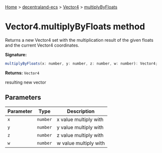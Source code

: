 [Home](./index) &gt; [decentraland-ecs](./decentraland-ecs.md) &gt; [Vector4](./decentraland-ecs.vector4.md) &gt; [multiplyByFloats](./decentraland-ecs.vector4.multiplybyfloats.md)

# Vector4.multiplyByFloats method

Returns a new Vector4 set with the multiplication result of the given floats and the current Vector4 coordinates.

**Signature:**
```javascript
multiplyByFloats(x: number, y: number, z: number, w: number): Vector4;
```
**Returns:** `Vector4`

resulting new vector

## Parameters

|  Parameter | Type | Description |
|  --- | --- | --- |
|  `x` | `number` | x value multiply with |
|  `y` | `number` | y value multiply with |
|  `z` | `number` | z value multiply with |
|  `w` | `number` | w value multiply with |

